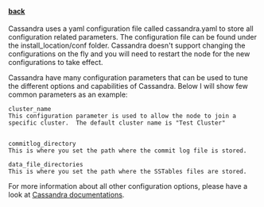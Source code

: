 #### [back](admin_main.md)


Cassandra uses a yaml configuration file called cassandra.yaml to store all configuration related parameters. The configuration file can be found under the install_location/conf folder. Cassandra doesn't support changing the configurations on the fly and you will need to restart the node for the new configurations to take effect. 

Cassandra have many configuration parameters that can be used to tune the different options and capabilities of Cassandra. Below I will show few common parameters as an example:


````
cluster_name
This configuration parameter is used to allow the node to join a specific cluster.  The default cluster name is "Test Cluster"


commitlog_directory
This is where you set the path where the commit log file is stored.

data_file_directories
This is where you set the path where the SSTables files are stored.
````

For more information about all other configuration options, please have a look at [Cassandra documentations](https://docs.datastax.com/en/cassandra/1.2/cassandra/configuration/configCassandra_yaml_r.html).





